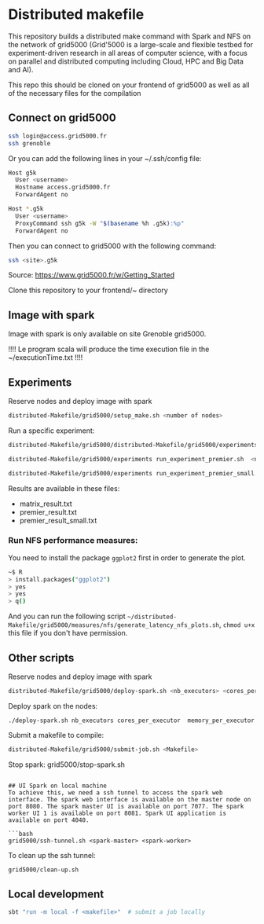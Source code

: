 # Distributed makefile
This repository builds a distributed make command with Spark and NFS on the network of grid5000 (Grid'5000 is a large-scale and flexible testbed for experiment-driven research in all areas of computer science, with a focus on parallel and distributed computing including Cloud, HPC and Big Data and AI).

This repo this should be cloned on your frontend of grid5000 as well as all of the necessary files for the compilation
## Connect on grid5000 
```bash
ssh login@access.grid5000.fr
ssh grenoble
```
Or you can add the following lines in your ~/.ssh/config file:
```bash
Host g5k
  User <username>
  Hostname access.grid5000.fr
  ForwardAgent no

Host *.g5k
  User <username>
  ProxyCommand ssh g5k -W "$(basename %h .g5k):%p"
  ForwardAgent no
```
Then you can connect to grid5000 with the following command:
```bash
ssh <site>.g5k
```

Source: https://www.grid5000.fr/w/Getting_Started


Clone this repository to your frontend/~ directory

## Image with spark
Image with spark is only available on site Grenoble grid5000.

!!!! Le program scala will produce the time execution file in the ~/executionTime.txt  !!!!
## Experiments

Reserve nodes and deploy image with spark
```bash
distributed-Makefile/grid5000/setup_make.sh <number of nodes> 
```

Run a specific experiment:
```bash
distributed-Makefile/grid5000/distributed-Makefile/grid5000/experiments run_experiment_matrix.sh  <number of iteration>
```

```bash
distributed-Makefile/grid5000/experiments run_experiment_premier.sh  <number of iteration>
```

```bash
distributed-Makefile/grid5000/experiments run_experiment_premier_small.sh  <number of iteration>
```

Results are available in these files:
- matrix_result.txt
- premier_result.txt
- premier_result_small.txt


### Run NFS performance measures:
You need to install the package `ggplot2` first in order to generate the plot.
```bash
~$ R
> install.packages("ggplot2")
> yes
> yes
> q()
```
And you can run the following script `~/distributed-Makefile/grid5000/measures/nfs/generate_latency_nfs_plots.sh`, `chmod u+x` this file if you don't have permission.



## Other scripts


Reserve nodes and deploy image with spark
```bash
distributed-Makefile/grid5000/deploy-spark.sh <nb_executors> <cores_per_executor> <memory_per_executor>
```

Deploy spark on the nodes:
```
./deploy-spark.sh nb_executors cores_per_executor  memory_per_executor 
```

Submit a makefile to compile:
```bash
distributed-Makefile/grid5000/submit-job.sh <Makefile>
```
Stop spark:
grid5000/stop-spark.sh
```

## UI Spark on local machine
To achieve this, we need a ssh tunnel to access the spark web interface. The spark web interface is available on the master node on port 8080. The spark master UI is available on port 7077. The spark worker UI 1 is available on port 8081. Spark UI application is available on port 4040.

```bash
grid5000/ssh-tunnel.sh <spark-master> <spark-worker>
```

To clean up the ssh tunnel:
```bash
grid5000/clean-up.sh
```
## Local development

```bash
sbt "run -m local -f <makefile>"  # submit a job locally
```
